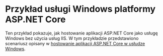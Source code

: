 # <a name="aspnet-core-windows-service-sample"></a>Przykład usługi Windows platformy ASP.NET Core

Ten przykład pokazuje, jak hostowanie aplikacji ASP.NET Core jako usługę Windows bez użycia usług IIS. W tym przykładzie przedstawiono scenariusz opisany w [hostowanie aplikacji ASP.NET Core w usłudze Windows](https://docs.microsoft.com/aspnet/core/host-and-deploy/windows-service).
